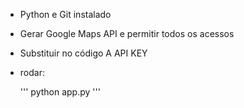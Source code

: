 - Python e Git instalado


- Gerar Google Maps API e permitir todos os acessos

- Substituir no código A API KEY

- rodar:

  '''
python app.py
  '''
  
